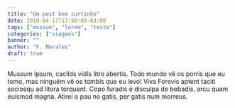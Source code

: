 ```yaml
---
title: "Um post bem curtinho"
date: 2018-04-17T17:50:03-03:00
tags: ["mussum", "lorem", "teste"]
categories: ["viagens"]
banner: ""
author: "F. Morales"
draft: true
---
```


Mussum Ipsum, cacilds vidis litro abertis. Todo mundo vê os porris que eu tomo, mas ninguém vê os tombis que eu levo! Viva Forevis aptent taciti sociosqu ad litora torquent. Copo furadis é disculpa de bebadis, arcu quam euismod magna. Atirei o pau no gatis, per gatis num morreus.